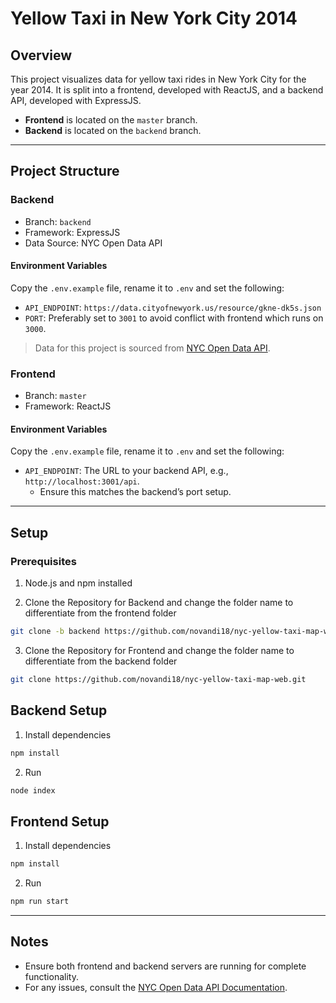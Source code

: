 # Yellow Taxi in New York City 2014

## Overview
This project visualizes data for yellow taxi rides in New York City for the year 2014. It is split into a frontend, developed with ReactJS, and a backend API, developed with ExpressJS.

- **Frontend** is located on the `master` branch.
- **Backend** is located on the `backend` branch.

---

## Project Structure

### Backend
- Branch: `backend`
- Framework: ExpressJS
- Data Source: NYC Open Data API

#### Environment Variables
Copy the `.env.example` file, rename it to `.env` and set the following:

- `API_ENDPOINT`: `https://data.cityofnewyork.us/resource/gkne-dk5s.json`
- `PORT`: Preferably set to `3001` to avoid conflict with frontend which runs on `3000`.

> Data for this project is sourced from [NYC Open Data API](https://dev.socrata.com/foundry/data.cityofnewyork.us/gkne-dk5s).

### Frontend
- Branch: `master`
- Framework: ReactJS

#### Environment Variables
Copy the `.env.example` file, rename it to `.env` and set the following:

- `API_ENDPOINT`: The URL to your backend API, e.g., `http://localhost:3001/api`.
  - Ensure this matches the backend’s port setup.

---

## Setup

### Prerequisites
1. Node.js and npm installed

2. Clone the Repository for Backend and change the folder name to differentiate from the frontend folder
```bash
git clone -b backend https://github.com/novandi18/nyc-yellow-taxi-map-web.git
```

3. Clone the Repository for Frontend and change the folder name to differentiate from the backend folder
```bash
git clone https://github.com/novandi18/nyc-yellow-taxi-map-web.git
```

## Backend Setup

1. Install dependencies
```bash
npm install
```

2. Run
```bash
node index
```

## Frontend Setup

1. Install dependencies
```bash
npm install
```

2. Run
```bash
npm run start
```

---

## Notes
- Ensure both frontend and backend servers are running for complete functionality.
- For any issues, consult the [NYC Open Data API Documentation](https://dev.socrata.com/foundry/data.cityofnewyork.us/gkne-dk5s).
